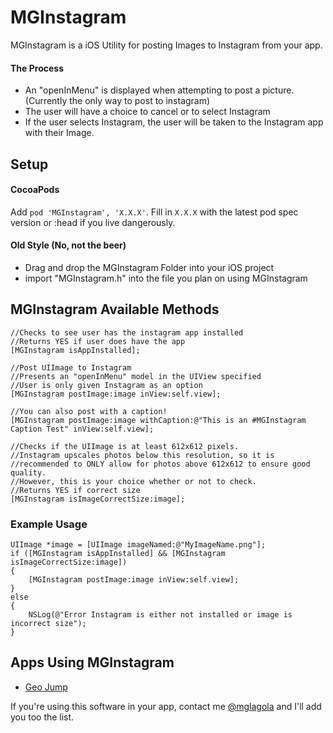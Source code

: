 # MGInstagram
MGInstagram is a iOS Utility for posting Images to Instagram from your app.

#### The Process
- An "openInMenu" is displayed when attempting to post a picture. (Currently the only way to post to instagram)
- The user will have a choice to cancel or to select Instagram
- If the user selects Instagram, the user will be taken to the Instagram app with their Image.

## Setup
#### CocoaPods 
Add `pod 'MGInstagram', 'X.X.X'`.  Fill in `X.X.X` with the latest pod spec version or :head if you live dangerously.
#### Old Style (No, not the beer)
- Drag and drop the MGInstagram Folder into your iOS project
- import "MGInstagram.h" into the file you plan on using MGInstagram

## MGInstagram Available Methods

```objc  
//Checks to see user has the instagram app installed
//Returns YES if user does have the app
[MGInstagram isAppInstalled];

//Post UIImage to Instagram
//Presents an "openInMenu" model in the UIView specified  
//User is only given Instagram as an option
[MGInstagram postImage:image inView:self.view];

//You can also post with a caption!
[MGInstagram postImage:image withCaption:@"This is an #MGInstagram Caption Test" inView:self.view];

//Checks if the UIImage is at least 612x612 pixels.
//Instagram upscales photos below this resolution, so it is
//recommended to ONLY allow for photos above 612x612 to ensure good quality.
//However, this is your choice whether or not to check.
//Returns YES if correct size
[MGInstagram isImageCorrectSize:image];
```

### Example Usage

```objc  
UIImage *image = [UIImage imageNamed:@"MyImageName.png"];
if ([MGInstagram isAppInstalled] && [MGInstagram isImageCorrectSize:image]) 
{
    [MGInstagram postImage:image inView:self.view];
}
else 
{
   	NSLog(@"Error Instagram is either not installed or image is incorrect size");
}
```

## Apps Using MGInstagram
- [Geo Jump](http://AppStore.com/GeoJump)

If you're using this software in your app, contact me [@mglagola](https://twitter.com/mglagola) and I'll add you too the list.
